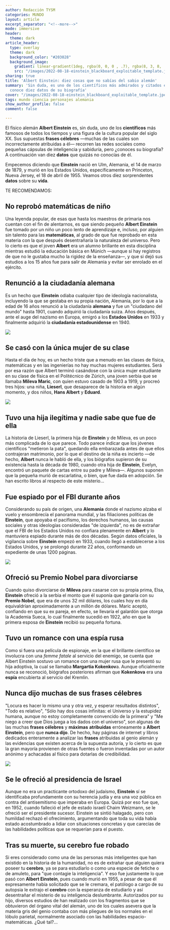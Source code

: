 ```yaml
---
author: Redacción TYSM
categories: MUNDO
layout: article
excerpt_separator: "<!--more-->"
mode: immersive
header:
  theme: dark
article_header:
  type: overlay
  theme: dark
  background_color: "#203028"
  background_image:
    gradient: linear-gradient(1deg, rgba(0, 0, 0 , .7), rgba(8, 3, 8, .9))
    src: "/images/2022-08-18-einstein_blackboard_exploitable_template.jpeg"
sharing: true
title: 'Albert Einstein: diez cosas que no sabías del sabio alemán'
summary: 'Sin duda, es uno de los científicos más admirados y citados en redes sociales:
  conoce diez datos de su biografía'
cover: "/images/2022-08-18-einstein_blackboard_exploitable_template.jpeg"
tags: mundo ciencia personajes alemania
show_author_profile: false
comment: false

---
```

El físico alemán **Albert Einstein** es, sin duda, uno de los **científicos** más famosos de todos los tiempos y una figura de la cultura popular del siglo XX. Sus supuestas **frases célebres** —muchas de las cuales son incorrectamente atribuidas a él— recorren las redes sociales como pequeñas cápsulas de inteligencia y sabiduría, pero ¿conoces su biografía? A continuación van diez **datos** que quizás no conocías de él.

Empecemos diciendo que **Einstein** nació en Ulm, Alemania, el 14 de marzo de 1879, y murió en los Estados Unidos, específicamente en Princeton, Nueva Jersey, el 18 de abril de 1955. Veamos otros diez sorprendentes **datos** sobre su **vida**.

TE RECOMENDAMOS:

## No reprobó matemáticas de niño

Una leyenda popular, de esas que hasta los maestros de primaria nos cuentan con el fin de alentarnos, es que siendo pequeño **Albert Einstein** fue tomado por un niño un poco lento de aprendizaje e, incluso, por alguien sin talento para las **matemáticas**, al grado de que fue reprobado en esta materia con la que después desentrañaría la naturaleza del universo. Pero lo cierto es que el joven **Albert** era un alumno brillante en esta disciplina mientras estudió la educación básica en Múnich —aunque sí hay registros de que no le gustaba mucho la rigidez de la enseñanza—, y que si dejó sus estudios a los 15 años fue para salir de Alemania y evitar ser enrolado en el ejército. 

## Renunció a la ciudadanía alemana

Es un hecho que **Einstein** odiaba cualquier tipo de ideología nacionalista, incluyendo la que se gestaba en su propia nación, Alemania, por lo que a la edad de 16 años renunció a la ciudadanía **alemana** y fue un "ciudadano del mundo" hasta 1901, cuando adquirió la ciudadanía suiza. Años después, ante el auge del nazismo en Europa, emigró a los **Estados Unidos** en 1933 y finalmente adquirió la **ciudadanía estadounidense** en 1940.

![](https://upload.wikimedia.org/wikipedia/commons/b/b2/Albert_Einstein_c1890s.jpg)

## Se casó con la única mujer de su clase

Hasta el día de hoy, es un hecho triste que a menudo en las clases de física, matemáticas y en las ingenierías no hay muchas mujeres estudiantes. Será por esa razón que Albert terminó casándose con la única mujer estudiante en su clase de física en el Politécnico de Zúrich, una joven serbia que se llamaba **Mileva Maric**, con quien estuvo casado de 1903 a 1919, y procreó tres hijos: una niña, **Lieserl**, que desaparece de la historia en algún momento, y dos niños, **Hans Albert** y **Eduard**.

![](https://upload.wikimedia.org/wikipedia/commons/thumb/8/87/Albert_Einstein_and_his_wife_Mileva_Maric.jpg/1024px-Albert_Einstein_and_his_wife_Mileva_Maric.jpg)

## Tuvo una hija ilegítima y nadie sabe que fue de ella

La historia de Lieserl, la primera hija de **Einstein** y de Mileva, es un poco más complicada de lo que parece. Todo parece indicar que los jóvenes científicos "metieron la pata", quedando ella embarazada antes de que ellos contrajeran matrimonio, por lo que el destino de la niña es incierto —de hecho, **Albert** nunca le habló de ella, y los biógrafos supieron de su existencia hasta la década de 1980, cuando otra hija de **Einstein**, Evelyn, encontró un paquete de cartas entre su padre y Mileva—. Algunos suponen que la pequeña murió de escarlatina, o bien, que fue dada en adopción. Se han escrito libros al respecto de este misterio…

## Fue espiado por el FBI durante años

Considerando su país de origen, una **Alemania** donde el nazismo alzaba el vuelo y ensombrecía el panorama mundial, y las filiaciones políticas de **Einstein**, que apoyaba el pacifismo, los derechos humanos, las causas sociales y otras ideologías consideradas "de izquierda", no es de extrañar que el FBI de los Estados Unidos no confiara plenamente en **Albert** y lo mantuviera espiado durante más de dos décadas. Según datos oficiales, la vigilancia sobre **Einstein** empezó en 1933, cuando llegó a establecerse a los Estados Unidos, y se prolongó durante 22 años, conformando un expediente de unas 1200 páginas.

![](https://upload.wikimedia.org/wikipedia/commons/thumb/3/3e/Einstein_1921_by_F_Schmutzer_-_restoration.jpg/780px-Einstein_1921_by_F_Schmutzer_-_restoration.jpg)

## Ofreció su Premio Nobel para divorciarse

Cuando quiso divorciarse de **Mileva** para casarse con su propia prima, Elsa, **Einstein** ofreció a la serbia el monto que él suponía que ganaría con su **Premio Nobel**, que era de unos 32 mil dólares, los cuales hoy en día equivaldrían aproximadamente a  un millón de dólares. Maric aceptó, confiando en que su ex pareja, en efecto, se llevaría el galardón que otorga la Academia Sueca, lo cual finalmente sucedió en 1922, año en que la primera esposa de **Einstein** recibió su pequeña fortuna.

## Tuvo un romance con una espía rusa

Como si fuera una película de espionaje, en la que el brillante científico se involucra con una _femme fatale_ al servicio del enemigo, se cuenta que Albert Einstein sostuvo un romance con una mujer rusa que le presentó su hija adoptiva, la cual se llamaba **Margartia Kokenkov**a. Aunque oficialmente nunca se reconoció, biógrafos posteriores afirman que **Kokenkova** era una **espía** encubierta al servicio del Kremlin.

## Nunca dijo muchas de sus frases célebres

"Locura es hacer lo mismo una y otra vez, y esperar resultados distintos", "Todo es relativo", "Sólo hay dos cosas infinitas: el Universo y la estupidez humana, aunque no estoy completamente convencido de la primera" y "Me niego a creer que Dios juega a los dados con el universo", son algunas de las muchas **frases célebres** y **máximas** **atribuidas** erróneamente a **Albert Einstein**, pero que **nunca dijo**. De hecho, hay páginas de internet y libros dedicados enteramente a analizar las **frases** atribuidas al genio alemán y las evidencias que existen acerca de la supuesta autoría, y lo cierto es que la gran mayoría provienen de otras fuentes o fueron inventadas por un autor anónimo y achacadas al físico para dotarlas de credibilidad.

![](https://upload.wikimedia.org/wikipedia/commons/thumb/e/eb/Albert_Einstein%2C_1947%2C_3b46036u.tif/lossy-page1-827px-Albert_Einstein%2C_1947%2C_3b46036u.tif.jpg)

## Se le ofreció al presidencia de Israel

Aunque no era un practicante ortodoxo del judaísmo, **Einstein** sí se identificaba profundamente con su herencia judía y era una voz pública en contra del antisemitismo que imperaba en Europa. Quizá por eso fue que, en 1952, cuando falleció el jefe de estado israelí Chaim Weizmann, se le ofreció ser el presidente sucesor. Einstein se sintió halagado, pero con humildad rechazó el ofrecimiento, argumentando que toda su vida había estado acostumbrado a lidiar con situaciones concretas y que carecías de las habilidades políticas que se requerían para el puesto.

## Tras su muerte, su cerebro fue robado

Si eres considerado como una de las personas más inteligentes que han existido en la historia de la humanidad, no es de extrañar que alguien quiera poseer tu **cerebro**, ya se para estudiarlo o como una especie de fetiche o de amuleto, para "que contagie la inteligencia". Y eso fue justamente lo que pasó con **Albert Einstein**, pues cuando murió en 1955, a pesar de que él expresamente había solicitado que se le cremara, el patólogo a cargo de su autopsia le extrajo el **cerebro** con la esperanza de estudiarlo y así desentrañar el misterio de su inteligencia deslumbrante. Autorizados por su hijo, diversos estudios de han realizado con los fragmentos que se obtuvieron del órgano vital del alemán, uno de los cuales asevera que la materia gris del genio contaba con más pliegues de los normales en el lóbulo parietal, normalmente asociado con las habilidades espacio-matemáticas. ¿Qué tal?…